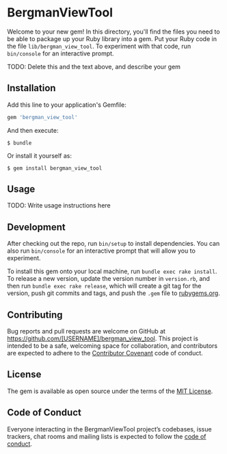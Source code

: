 # BergmanViewTool

Welcome to your new gem! In this directory, you'll find the files you need to be able to package up your Ruby library into a gem. Put your Ruby code in the file `lib/bergman_view_tool`. To experiment with that code, run `bin/console` for an interactive prompt.

TODO: Delete this and the text above, and describe your gem

## Installation

Add this line to your application's Gemfile:

```ruby
gem 'bergman_view_tool'
```

And then execute:

    $ bundle

Or install it yourself as:

    $ gem install bergman_view_tool

## Usage

TODO: Write usage instructions here

## Development

After checking out the repo, run `bin/setup` to install dependencies. You can also run `bin/console` for an interactive prompt that will allow you to experiment.

To install this gem onto your local machine, run `bundle exec rake install`. To release a new version, update the version number in `version.rb`, and then run `bundle exec rake release`, which will create a git tag for the version, push git commits and tags, and push the `.gem` file to [rubygems.org](https://rubygems.org).

## Contributing

Bug reports and pull requests are welcome on GitHub at https://github.com/[USERNAME]/bergman_view_tool. This project is intended to be a safe, welcoming space for collaboration, and contributors are expected to adhere to the [Contributor Covenant](http://contributor-covenant.org) code of conduct.

## License

The gem is available as open source under the terms of the [MIT License](https://opensource.org/licenses/MIT).

## Code of Conduct

Everyone interacting in the BergmanViewTool project’s codebases, issue trackers, chat rooms and mailing lists is expected to follow the [code of conduct](https://github.com/[USERNAME]/bergman_view_tool/blob/master/CODE_OF_CONDUCT.md).
